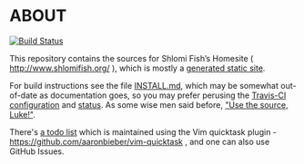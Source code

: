 # ABOUT

[![Build Status](https://travis-ci.org/shlomif/shlomi-fish-homepage.svg?branch=master)](https://travis-ci.org/shlomif/shlomi-fish-homepage)

This repository contains the sources for Shlomi Fish’s Homesite ( http://www.shlomifish.org/ ), which
is mostly a [generated static site](https://github.com/shlomif/shlomif-tech-diary/blob/master/static-site-generators--despair.md).

For build instructions see the file [INSTALL.md](./INSTALL.md), which may be
somewhat out-of-date as documentation goes, so you may prefer perusing the
[Travis-CI configuration](./.travis.yml) and [status](https://travis-ci.org/shlomif/shlomi-fish-homepage).
As some wise men said before, ["Use the source, Luke!"](https://blog.codinghorror.com/learn-to-read-the-source-luke/).

There's [a todo list](./TODO.quicktask) which is maintained using
the Vim quicktask plugin - https://github.com/aaronbieber/vim-quicktask ,
and one can also use GitHub Issues.

